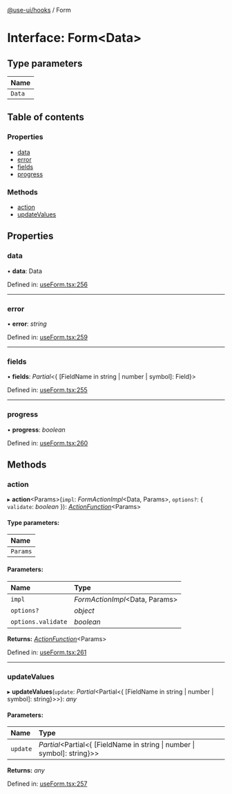 [@use-ui/hooks](../README.md) / Form

# Interface: Form<Data\>

## Type parameters

| Name |
| :------ |
| `Data` |

## Table of contents

### Properties

- [data](form.md#data)
- [error](form.md#error)
- [fields](form.md#fields)
- [progress](form.md#progress)

### Methods

- [action](form.md#action)
- [updateValues](form.md#updatevalues)

## Properties

### data

• **data**: Data

Defined in: [useForm.tsx:256](https://github.com/vasyas/use-ui-hooks/blob/cca03e8/src/useForm.tsx#L256)

___

### error

• **error**: *string*

Defined in: [useForm.tsx:259](https://github.com/vasyas/use-ui-hooks/blob/cca03e8/src/useForm.tsx#L259)

___

### fields

• **fields**: *Partial*<{ [FieldName in string \| number \| symbol]: Field}\>

Defined in: [useForm.tsx:255](https://github.com/vasyas/use-ui-hooks/blob/cca03e8/src/useForm.tsx#L255)

___

### progress

• **progress**: *boolean*

Defined in: [useForm.tsx:260](https://github.com/vasyas/use-ui-hooks/blob/cca03e8/src/useForm.tsx#L260)

## Methods

### action

▸ **action**<Params\>(`impl`: *FormActionImpl*<Data, Params\>, `options?`: { `validate`: *boolean*  }): [*ActionFunction*](actionfunction.md)<Params\>

#### Type parameters:

| Name |
| :------ |
| `Params` |

#### Parameters:

| Name | Type |
| :------ | :------ |
| `impl` | *FormActionImpl*<Data, Params\> |
| `options?` | *object* |
| `options.validate` | *boolean* |

**Returns:** [*ActionFunction*](actionfunction.md)<Params\>

Defined in: [useForm.tsx:261](https://github.com/vasyas/use-ui-hooks/blob/cca03e8/src/useForm.tsx#L261)

___

### updateValues

▸ **updateValues**(`update`: *Partial*<Partial<{ [FieldName in string \| number \| symbol]: string}\>\>): *any*

#### Parameters:

| Name | Type |
| :------ | :------ |
| `update` | *Partial*<Partial<{ [FieldName in string \| number \| symbol]: string}\>\> |

**Returns:** *any*

Defined in: [useForm.tsx:257](https://github.com/vasyas/use-ui-hooks/blob/cca03e8/src/useForm.tsx#L257)
